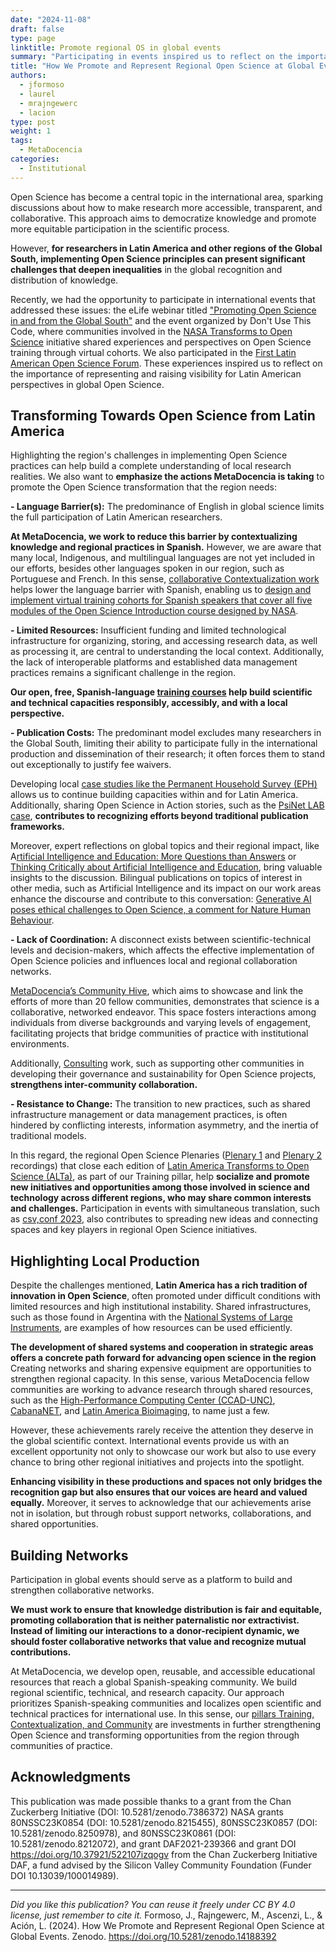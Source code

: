 ```yaml
---
date: "2024-11-08"
draft: false
type: page
linktitle: Promote regional OS in global events
summary: "Participating in events inspired us to reflect on the importance of representing and raising visibility for Latin American perspectives in global Open Science."
title: "How We Promote and Represent Regional Open Science at Global Events"
authors:
  - jformoso
  - laurel
  - mrajngewerc
  - lacion
type: post
weight: 1
tags: 
  - MetaDocencia 
categories:
  - Institutional
---
```


Open Science has become a central topic in the international area, sparking discussions about how to make research more accessible, transparent, and collaborative. This approach aims to democratize knowledge and promote more equitable participation in the scientific process. 

However, **for researchers in Latin America and other regions of the Global South, implementing Open Science principles can present significant challenges that deepen inequalities** in the global recognition and distribution of knowledge.

Recently, we had the opportunity to participate in international events that addressed these issues: the eLife webinar titled ["Promoting Open Science in and from the Global South"](https://elifesciences.org/events/ea9c9247/elife-webinar-promoting-open-science-in-and-from-the-global-south) and the event organized by Don't Use This Code, where communities involved in the [NASA Transforms to Open Science](https://science.nasa.gov/open-science/tops/) initiative shared experiences and perspectives on Open Science training through virtual cohorts. We also participated in the [First Latin American Open Science Forum](https://foro.cienciaabierta.info/). These experiences inspired us to reflect on the importance of representing and raising visibility for Latin American perspectives in global Open Science.

## Transforming Towards Open Science from Latin America
Highlighting the region's challenges in implementing Open Science practices can help build a complete understanding of local research realities. We also want to **emphasize the actions MetaDocencia is taking** to promote the Open Science transformation that the region needs:

**- Language Barrier(s):** The predominance of English in global science limits the full participation of Latin American researchers.

**At MetaDocencia, we work to reduce this barrier by contextualizing knowledge and regional practices in Spanish.** However, we are aware that many local, Indigenous, and multilingual languages are not yet included in our efforts, besides other languages spoken in our region, such as Portuguese and French.
In this sense, [collaborative Contextualization work](https://www.metadocencia.org/en/post/2024/20240725-contextualization/) helps lower the language barrier with Spanish, enabling us to [design and implement virtual training cohorts for Spanish speakers that cover all five modules of the Open Science Introduction course designed by NASA](https://www.metadocencia.org/en/post/2024/20240804-journeyaltaca/).

**- Limited Resources:** Insufficient funding and limited technological infrastructure for organizing, storing, and accessing research data, as well as processing it, are central to understanding the local context. Additionally, the lack of interoperable platforms and established data management practices remains a significant challenge in the region.

**Our open, free, Spanish-language [training courses](https://www.metadocencia.org/en/formacion/) help build scientific and technical capacities responsibly, accessibly, and with a local perspective.**

**- Publication Costs:** The predominant model excludes many researchers in the Global South, limiting their ability to participate fully in the international production and dissemination of their research; it often forces them to stand out exceptionally to justify fee waivers.

Developing local [case studies like the Permanent Household Survey (EPH)](https://www.metadocencia.org/en/post/2024/20240715-case-osa-eph/) allows us to continue building capacities within and for Latin America. Additionally, sharing Open Science in Action stories, such as the [PsiNet LAB case](https://www.metadocencia.org/en/post/2024/20241028-psinetlab/), **contributes to recognizing efforts beyond traditional publication frameworks.**

Moreover, expert reflections on global topics and their regional impact, like A[rtificial Intelligence and Education: More Questions than Answers](https://www.metadocencia.org/en/post/ai-questions/) or [Thinking Critically about Artificial Intelligence and Education](https://www.metadocencia.org/en/post/ai-reflections/), bring valuable insights to the discussion. Bilingual publications on topics of interest in other media, such as Artificial Intelligence and its impact on our work areas enhance the discourse and contribute to this conversation: [Generative AI poses ethical challenges to Open Science, a comment for Nature Human Behaviour](https://www.metadocencia.org/en/post/ai-nature/).

**- Lack of Coordination:** A disconnect exists between scientific-technical levels and decision-makers, which affects the effective implementation of Open Science policies and influences local and regional collaboration networks.

[MetaDocencia’s Community Hive](https://www.metadocencia.org/en/panal/), which aims to showcase and link the efforts of more than 20 fellow communities, demonstrates that science is a collaborative, networked endeavor. This space fosters interactions among individuals from diverse backgrounds and varying levels of engagement, facilitating projects that bridge communities of practice with institutional environments.

Additionally, [Consulting](https://www.metadocencia.org/en/consultoria/) work, such as supporting other communities in developing their governance and sustainability for Open Science projects, **strengthens inter-community collaboration.**

**- Resistance to Change:** The transition to new practices, such as shared infrastructure management or data management practices, is often hindered by conflicting interests, information asymmetry, and the inertia of traditional models.

In this regard, the regional Open Science Plenaries ([Plenary 1](https://youtu.be/Qn-g4CaJrZU) and [Plenary 2](https://youtu.be/wUpmM4hlZm8) recordings) that close each edition of [Latin America Transforms to Open Science (ALTa)](https://www.metadocencia.org/en/formacion/), as part of our Training pillar, help **socialize and promote new initiatives and opportunities among those involved in science and technology across different regions, who may share common interests and challenges.**
Participation in events with simultaneous translation, such as [csv,conf 2023](https://www.youtube.com/watch?v=sV_0nAypuZQ), also contributes to spreading new ideas and connecting spaces and key players in regional Open Science initiatives.


## Highlighting Local Production
Despite the challenges mentioned, **Latin America has a rich tradition of innovation in Open Science**, often promoted under difficult conditions with limited resources and high institutional instability. Shared infrastructures, such as those found in Argentina with the [National Systems of Large Instruments](https://www.argentina.gob.ar/redes-de-vinculacion/grandes-instrumentos), are examples of how resources can be used efficiently.

**The development of shared systems and cooperation in strategic areas offers a concrete path forward for advancing open science in the region** Creating networks and sharing expensive equipment are opportunities to strengthen regional capacity. In this sense, various MetaDocencia fellow communities are working to advance research through shared resources, such as the [High-Performance Computing Center (CCAD-UNC)](https://www.metadocencia.org/en/authors/ccad/), [CabanaNET](https://www.metadocencia.org/en/authors/cabananet/), and [Latin America Bioimaging](https://labi.lat/), to name just a few.

However, these achievements rarely receive the attention they deserve in the global scientific context. International events provide us with an excellent opportunity not only to showcase our work but also to use every chance to bring other regional initiatives and projects into the spotlight.
 
**Enhancing visibility in these productions and spaces not only bridges the recognition gap but also ensures that our voices are heard and valued equally.** Moreover, it serves to acknowledge that our achievements arise not in isolation, but through robust support networks, collaborations, and shared opportunities.

## Building Networks
Participation in global events should serve as a platform to build and strengthen collaborative networks.

**We must work to ensure that knowledge distribution is fair and equitable, promoting collaboration that is neither paternalistic nor extractivist. Instead of limiting our interactions to a donor-recipient dynamic, we should foster collaborative networks that value and recognize mutual contributions.**

At MetaDocencia, we develop open, reusable, and accessible educational resources that reach a global Spanish-speaking community. We build regional scientific, technical, and research capacity. Our approach prioritizes Spanish-speaking communities and localizes open scientific and technical practices for international use. In this sense, our [pillars Training, Contextualization, and Community](https://www.metadocencia.org/en/institucional/) are investments in further strengthening Open Science and transforming opportunities from the region through communities of practice.


## Acknowledgments
This publication was made possible thanks to a grant from the Chan Zuckerberg Initiative (DOI: 10.5281/zenodo.7386372) NASA grants 80NSSC23K0854 (DOI: 10.5281/zenodo.8215455), 80NSSC23K0857 (DOI: 10.5281/zenodo.8250978), and 80NSSC23K0861 (DOI: 10.5281/zenodo.8212072), and grant DAF2021-239366 and grant DOI https://doi.org/10.37921/522107izqogv from the Chan Zuckerberg Initiative DAF, a fund advised by the Silicon Valley Community Foundation (Funder DOI 10.13039/100014989).

---

*Did you like this publication? You can reuse it freely under CC BY 4.0 license, just remember to cite it.* 
Formoso, J., Rajngewerc, M., Ascenzi, L., & Ación, L. (2024). How We Promote and Represent Regional Open Science at Global Events. Zenodo. https://doi.org/10.5281/zenodo.14188392
